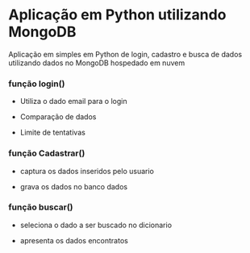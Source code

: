 # Aplicação em Python utilizando MongoDB

Aplicação em simples em Python de login, cadastro e busca de dados utilizando dados no MongoDB hospedado em nuvem

<h3>função login()</h3>

- Utiliza o dado email para o login

- Comparação de dados

- Limite de tentativas

<h3>função Cadastrar()</h3>

- captura os dados inseridos pelo usuario

- grava os dados no banco dados

<h3>função buscar()</h3>

- seleciona o dado a ser buscado no dicionario

- apresenta os dados encontratos

